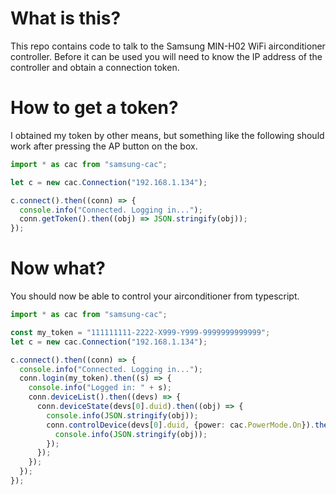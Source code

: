 What is this?
=============

This repo contains code to talk to the Samsung MIN-H02 WiFi airconditioner controller.
Before it can be used you will need to know the IP address of the controller and obtain a connection token.

How to get a token?
===================

I obtained my token by other means, but something like the following should work after pressing the AP button on the box.

```typescript
import * as cac from "samsung-cac";

let c = new cac.Connection("192.168.1.134");

c.connect().then((conn) => {
  console.info("Connected. Logging in...");
  conn.getToken().then((obj) => JSON.stringify(obj));
});
```

Now what?
=========

You should now be able to control your airconditioner from typescript.

```typescript
import * as cac from "samsung-cac";

const my_token = "111111111-2222-X999-Y999-9999999999999";
let c = new cac.Connection("192.168.1.134");

c.connect().then((conn) => {
  console.info("Connected. Logging in...");
  conn.login(my_token).then((s) => {
    console.info("Logged in: " + s);
    conn.deviceList().then((devs) => {
      conn.deviceState(devs[0].duid).then((obj) => {
        console.info(JSON.stringify(obj));
        conn.controlDevice(devs[0].duid, {power: cac.PowerMode.On}).then((obj) => {
          console.info(JSON.stringify(obj));
        });
      });
    });
  });
});
```
